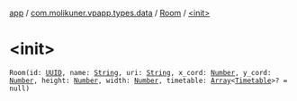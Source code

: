 [app](../../index.md) / [com.molikuner.vpapp.types.data](../index.md) / [Room](index.md) / [&lt;init&gt;](./-init-.md)

# &lt;init&gt;

`Room(id: `[`UUID`](../../com.molikuner.types/-u-u-i-d/index.md)`, name: `[`String`](https://kotlinlang.org/api/latest/jvm/stdlib/kotlin/-string/index.html)`, uri: `[`String`](https://kotlinlang.org/api/latest/jvm/stdlib/kotlin/-string/index.html)`, x_cord: `[`Number`](https://kotlinlang.org/api/latest/jvm/stdlib/kotlin/-number/index.html)`, y_cord: `[`Number`](https://kotlinlang.org/api/latest/jvm/stdlib/kotlin/-number/index.html)`, height: `[`Number`](https://kotlinlang.org/api/latest/jvm/stdlib/kotlin/-number/index.html)`, width: `[`Number`](https://kotlinlang.org/api/latest/jvm/stdlib/kotlin/-number/index.html)`, timetable: `[`Array`](https://kotlinlang.org/api/latest/jvm/stdlib/kotlin/-array/index.html)`<`[`Timetable`](../-timetable/index.md)`>? = null)`